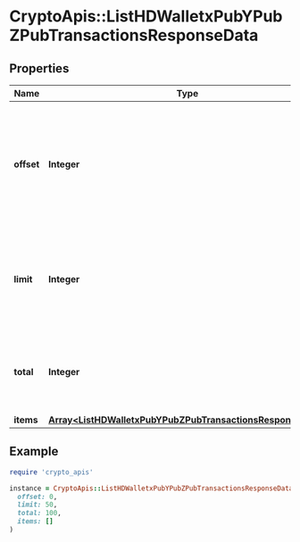 # CryptoApis::ListHDWalletxPubYPubZPubTransactionsResponseData

## Properties

| Name | Type | Description | Notes |
| ---- | ---- | ----------- | ----- |
| **offset** | **Integer** | The starting index of the response items, i.e. where the response should start listing the returned items. |  |
| **limit** | **Integer** | Defines how many items should be returned in the response per page basis. |  |
| **total** | **Integer** | Defines the total number of items returned in the response. |  |
| **items** | [**Array&lt;ListHDWalletxPubYPubZPubTransactionsResponseItem&gt;**](ListHDWalletxPubYPubZPubTransactionsResponseItem.md) |  |  |

## Example

```ruby
require 'crypto_apis'

instance = CryptoApis::ListHDWalletxPubYPubZPubTransactionsResponseData.new(
  offset: 0,
  limit: 50,
  total: 100,
  items: []
)
```

